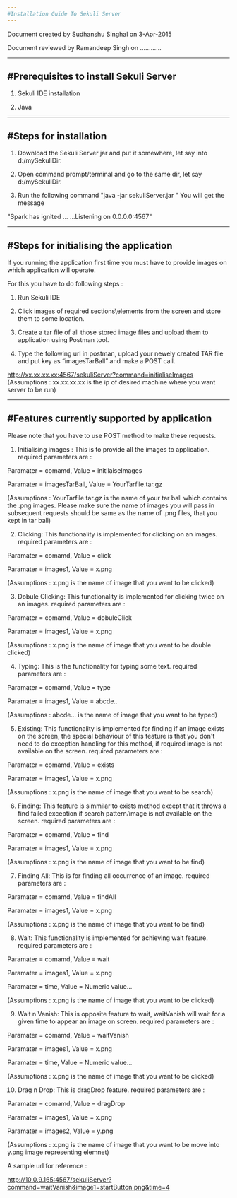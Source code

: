 ```yaml
---
#Installation Guide To Sekuli Server
---
```


Document created by Sudhanshu Singhal on 3-Apr-2015

Document reviewed by Ramandeep Singh on ............

---
#Prerequisites to install Sekuli Server
---
1) Sekuli IDE installation

2) Java

---
#Steps for installation
---
1) Download the Sekuli Server jar and put it
somewhere, let say into d:/mySekuliDir.

2) Open command prompt/terminal and go to the
same dir, let say d:/mySekuliDir.

3) Run the following command "java -jar sekuliServer.jar "
You will get the message 


"Spark has ignited ...
                  ...Listening on 0.0.0.0:4567"


---
#Steps for initialising the application
---
If you running the application first time you must have to provide images on which application will operate.

For this you have to do following steps :

1) Run Sekuli IDE

2) Click images of required sections\elements from the screen and store them to some location.

3) Create a tar file of all those stored image files and upload them to application using Postman tool.

4) Type the following url in postman, upload your newely created TAR file and put key as “imagesTarBall” and make a POST call.


http://xx.xx.xx.xx:4567/sekuliServer?command=initialiseImages
(Assumptions : xx.xx.xx.xx is the ip of desired machine where you want server to be run)

---
#Features currently supported by application
---

Please note that you have to use POST method to make these requests.

1) Initialising images : This is to provide all the images to application.
required parameters are :

Paramater = comamd, Value = initilaiseImages

Paramater = imagesTarBall, Value = YourTarfile.tar.gz

(Assumptions : YourTarfile.tar.gz is the name of your tar ball which contains the .png images. Please make sure the name of images you will pass in subsequent requests should be same as the name of .png files, that you kept in tar ball)

2) Clicking: This functionality is implemented for clicking on an images.
required parameters are :

Paramater = comamd, Value = click

Paramater = images1, Value = x.png

(Assumptions : x.png is the name of image that you want to be clicked)

3) Dobule Clicking: This functionality is implemented for clicking twice on an images.
required parameters are :

Paramater = comamd, Value = dobuleClick

Paramater = images1, Value = x.png

(Assumptions : x.png is the name of image that you want to be double clicked)

4) Typing: This is the functionality for typing some text.
required parameters are :

Paramater = comamd, Value = type

Paramater = images1, Value = abcde..

(Assumptions : abcde... is the name of image that you want to be typed)

5) Existing: This functionality is implemented for finding if an image exists on the screen, the special behaviour of this feature is that you don't need to do exception handling for this method, if required image is not available on the screen.
required parameters are :

Paramater = comamd, Value = exists

Paramater = images1, Value = x.png

(Assumptions : x.png is the name of image that you want to be search)

6) Finding: This feature is simmilar to exists method except that it throws a find failed exception if search pattern/image is not available on the screen.
required parameters are :

Paramater = comamd, Value = find

Paramater = images1, Value = x.png

(Assumptions : x.png is the name of image that you want to be find)

7) Finding All: This is for finding all occurrence of an image.
required parameters are :

Paramater = comamd, Value = findAll

Paramater = images1, Value = x.png

(Assumptions : x.png is the name of image that you want to be find)

8) Wait: This functionality is implemented for achieving  wait feature.
required parameters are :

Paramater = comamd, Value = wait

Paramater = images1, Value = x.png

Paramater = time, Value = Numeric value…

(Assumptions : x.png is the name of image that you want to be clicked)

9) Wait n Vanish: This is opposite feature to wait, waitVanish will wait for a  given time to appear an image on screen.
required parameters are :

Paramater = comamd, Value = waitVanish

Paramater = images1, Value = x.png

Paramater = time, Value = Numeric value…

(Assumptions : x.png is the name of image that you want to be clicked)

10) Drag n Drop: This is dragDrop feature.
required parameters are :

Paramater = comamd, Value = dragDrop

Paramater = images1, Value = x.png

Paramater = images2, Value = y.png

(Assumptions : x.png is the name of image that you want to be move into y.png image representing elemnet)

A sample url for reference : 

http://10.0.9.165:4567/sekuliServer?command=waitVanish&image1=startButton.png&time=4 



